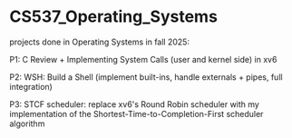 # CS537_Operating_Systems
projects done in Operating Systems in fall 2025:

P1: C Review + Implementing System Calls (user and kernel side) in xv6

P2: WSH: Build a Shell (implement built-ins, handle externals + pipes, full integration)

P3: STCF scheduler: replace xv6's Round Robin scheduler with my implementation of the Shortest-Time-to-Completion-First scheduler algorithm

